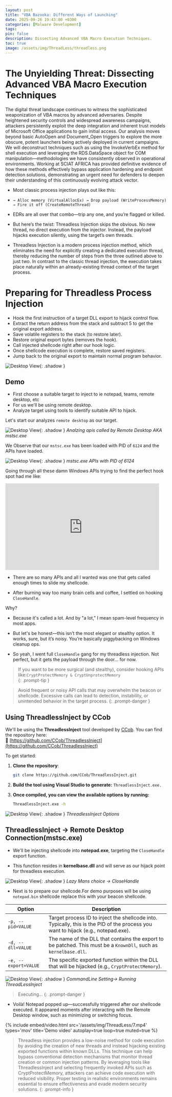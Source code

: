 ```yaml
---
layout: post
title: "VBA Bazooka: Different Ways of Launching"
date: 2025-09-26 19:43:00 +0300
categories: [Malware Development]
tags: 
pin: false
description: Dissecting Advanced VBA Macro Execution Techniques.
toc: true
image: /assets/img/ThreadLess/threadless.png
---
```


<h1>The Unyielding Threat: Dissecting Advanced VBA Macro Execution Techniques</h1>

The digital threat landscape continues to witness the sophisticated weaponization of VBA macros by advanced adversaries. Despite heightened security controls and widespread awareness campaigns, attackers persistently exploit the deep integration and inherent trust models of Microsoft Office applications to gain initial access. Our analysis moves beyond basic AutoOpen and Document_Open triggers to explore the more obscure, potent launchers being actively deployed in current campaigns. We will deconstruct techniques such as using the InvokeVerbEx method for shell execution and leveraging the RDS.DataSpace object for COM manipulation—methodologies we have consistently observed in operational environments. Working at SCIAT AFRICA has provided definitive evidence of how these methods effectively bypass application hardening and endpoint detection solutions, demonstrating an urgent need for defenders to deepen their understanding of this continuously evolving attack vector.
- Most classic process injection plays out like this:

- `→ Alloc memory (VirtualAllocEx) → Drop payload (WriteProcessMemory) → Fire it off (CreateRemoteThread)`

- EDRs are all over that combo—trip any one, and you’re flagged or killed.

- But here’s the twist: Threadless Injection skips the obvious. No new thread, no direct execution from the injector. Instead, the payload hijacks execution silently, using the target’s own threads.

- Threadless Injection is a modern process injection method, which eliminates the need for explicitly creating a dedicated execution thread, thereby reducing the number of steps from the three outlined above to just two. In contrast to the classic thread injection, the execution takes place naturally within an already-existing thread context of the target process. 


# Preparing for Threadless Process Injection

- Hook the first instruction of a target DLL export to hijack control flow.
- Extract the return address from the stack and subtract 5 to get the original export address.
- Save volatile registers to the stack (to restore later).
- Restore original export bytes (removes the hook).
- Call injected shellcode right after our hook logic.
- Once shellcode execution is complete, restore saved registers.
- Jump back to the original export to maintain normal program behavior.

![Desktop View](/assets/img/ThreadLess/thl.png){: .shadow } 



## Demo

- First choose a suitable target to inject to ie notepad, teams, remote desktop, etc
- For us we'll be using remote desktop.
- Analyze target using tools to identify suitable API to hijack.

Let's start our analyzes `remote desktop` as our target.

![Desktop View](/assets/img/ThreadLess/1th.png){: .shadow } 
_Analzing apis called by Remote Desktop AKA mstsc.exe_

We Observe that our `mstsc.exe` has been loaded with PID of `6124` and the APIs have loaded.

![Desktop View](/assets/img/ThreadLess/2th.png){: .shadow } 
_mstsc.exe APIs with PID of 6124_

Going through all these damn Windows APIs trying to find the perfect hook spot had me like:

<iframe src="https://giphy.com/embed/Sn1m4mcE6mbHwjaWIx" width="480" height="271" style="" frameBorder="0" class="giphy-embed" allowFullScreen></iframe>

- There are so many APIs and all I wanted was one that gets called enough times to slide my shellcode.

- After burning way too many brain cells and coffee, I settled on hooking `CloseHandle`.

Why?
- Because it's called a lot. And by "a lot," I mean spam-level frequency in most apps.

- But let's be honest—this isn’t the most elegant or stealthy option. It works, sure, but it’s noisy. You’re basically piggybacking on Windows cleanup ops.

- So yeah, I went full `CloseHandle` gang for my threadless injection. Not perfect, but it gets the payload through the door... for now.

> If you want to be more surgical (and stealthy), consider hooking APIs like:`CryptProtectMemory & CryptUnprotectMemory`  
{: .prompt-tip }

> Avoid frequent or noisy API calls that may overwhelm the beacon or shellcode. Excessive calls can lead to detection, instability, or unintended behavior in the target process.
{: .prompt-danger }

## Using ThreadlessInject by CCob

We'll be using the **ThreadlessInject** tool developed by [CCob](https://github.com/CCob). You can find the repository here:  
🔗 [https://github.com/CCob/ThreadlessInject](https://github.com/CCob/ThreadlessInject)

To get started:

1. **Clone the repository**:
    ```bash
    git clone https://github.com/CCob/ThreadlessInject.git
    ```
2. **Build the tool using Visual Studio to generate:** `ThreadlessInject.exe.`

3. **Once compiled, you can view the available options by running:**
    ```bash
    ThreadlessInject.exe -h
    ```

![Desktop View](/assets/img/ThreadLess/3th.png){: .shadow } 
_ThreadlessInject Options_

## ThreadlessInject -> Remote Desktop Connection(mstsc.exe)

- We'll be injecting shellcode into **notepad.exe**, targeting the `CloseHandle` export function.  

- This function resides in **kernelbase.dll** and will serve as our hijack point for threadless execution.

![Desktop View](/assets/img/ThreadLess/4th.png){: .shadow } 
_Lazy Mans choice -> CloseHandle_


- Next is to prepare our shellcode.For demo purposes will be using `notepad.bin` shellcode replace this with your beacon shellcode.

| Option            | Description                                                                 |
|-------------------|-----------------------------------------------------------------------------|
| `-p, --pid=VALUE`  | Target process ID to inject the shellcode into. Typically, this is the PID of the process you want to hijack (e.g., notepad.exe). |
| `-d, --dll=VALUE`  | The name of the DLL that contains the export to be patched. This must be a `KnownDll`, such as `kernelbase.dll`. |
| `-e, --export=VALUE` | The specific exported function within the DLL that will be hijacked (e.g., `CryptProtectMemory`). |

![Desktop View](/assets/img/ThreadLess/4th.png){: .shadow } 
_CommandLine Setting-> Running ThreadLessInject_

> Executing...
{: .prompt-danger }

- Voilà! Notepad popped up—successfully triggered after our shellcode executed. It appeared moments after interacting with the Remote Desktop window, such as minimizing or switching focus.



{%
  include embed/video.html
  src='/assets/img/ThreadLess/7.mp4'
  types='mov'
  title='Demo video'
  autoplay=true
  loop=true
  muted=true
%}




> Threadless injection provides a low-noise method for code execution by avoiding the creation of new threads and instead hijacking existing exported functions within known DLLs. This technique can help bypass conventional detection mechanisms that monitor thread creation or common injection patterns. By leveraging tools like ThreadlessInject and selecting frequently invoked APIs such as CryptProtectMemory, attackers can achieve code execution with reduced visibility. Proper testing in realistic environments remains essential to ensure effectiveness and evade modern security solutions.
{: .prompt-info }
